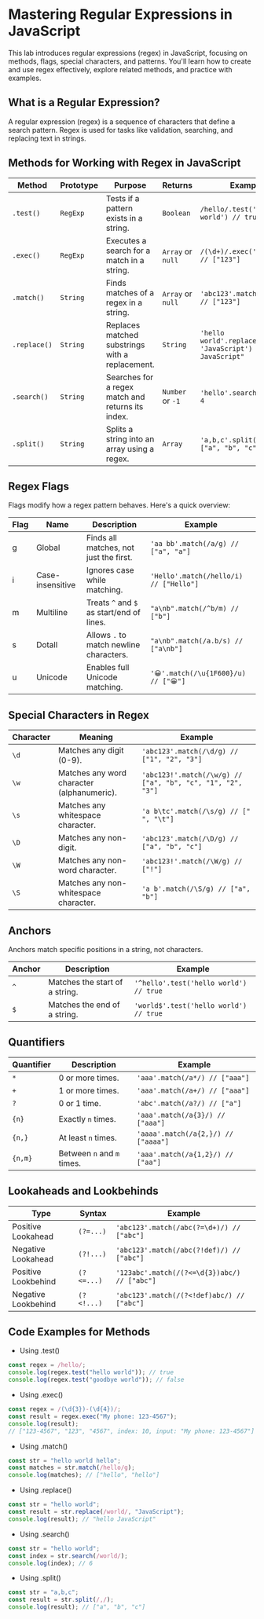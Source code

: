 # Mastering Regular Expressions in JavaScript

This lab introduces regular expressions (regex) in JavaScript, focusing on methods, flags, special characters, and patterns. You'll learn how to create and use regex effectively, explore related methods, and practice with examples.

## What is a Regular Expression?
A regular expression (regex) is a sequence of characters that define a search pattern. Regex is used for tasks like validation, searching, and replacing text in strings.

## Methods for Working with Regex in JavaScript

| Method     | Prototype | Purpose                                      | Returns          | Example                                                         |
|------------|-----------|----------------------------------------------|------------------|-----------------------------------------------------------------|
| `.test()`  | `RegExp`  | Tests if a pattern exists in a string.       | `Boolean`        | `/hello/.test('hello world') // true`                           |
| `.exec()`  | `RegExp`  | Executes a search for a match in a string.   | `Array` or `null`| `/(\d+)/.exec('abc123') // ["123"]`                             |
| `.match()` | `String`  | Finds matches of a regex in a string.        | `Array` or `null`| `'abc123'.match(/\d+/) // ["123"]`                              |
| `.replace()` | `String` | Replaces matched substrings with a replacement. | `String`       | `'hello world'.replace(/world/, 'JavaScript') // "hello JavaScript"` |
| `.search()` | `String` | Searches for a regex match and returns its index. | `Number` or `-1`| `'hello'.search(/o/) // 4`                                      |
| `.split()` | `String`  | Splits a string into an array using a regex. | `Array`          | `'a,b,c'.split(/,/) // ["a", "b", "c"]`                         |



## Regex Flags
Flags modify how a regex pattern behaves. Here's a quick overview:

| Flag | Name               | Description                              | Example                                    |
|------|--------------------|------------------------------------------|--------------------------------------------|
| g    | Global             | Finds all matches, not just the first.   | `'aa bb'.match(/a/g) // ["a", "a"]`        |
| i    | Case-insensitive   | Ignores case while matching.             | `'Hello'.match(/hello/i) // ["Hello"]`     |
| m    | Multiline          | Treats `^` and `$` as start/end of lines.| `"a\nb".match(/^b/m) // ["b"]`             |
| s    | Dotall             | Allows `.` to match newline characters.  | `"a\nb".match(/a.b/s) // ["a\nb"]`         |
| u    | Unicode            | Enables full Unicode matching.           | `'😀'.match(/\u{1F600}/u) // ["😀"]`       |



## Special Characters in Regex
| Character | Meaning                                 | Example                                           |
|-----------|-----------------------------------------|---------------------------------------------------|
| `\d`      | Matches any digit (0-9).               | `'abc123'.match(/\d/g) // ["1", "2", "3"]`       |
| `\w`      | Matches any word character (alphanumeric). | `'abc123!'.match(/\w/g) // ["a", "b", "c", "1", "2", "3"]` |
| `\s`      | Matches any whitespace character.      | `'a b\tc'.match(/\s/g) // [" ", "\t"]`           |
| `\D`      | Matches any non-digit.                 | `'abc123'.match(/\D/g) // ["a", "b", "c"]`       |
| `\W`      | Matches any non-word character.        | `'abc123!'.match(/\W/g) // ["!"]`                |
| `\S`      | Matches any non-whitespace character.  | `'a b'.match(/\S/g) // ["a", "b"]`               |



## Anchors
Anchors match specific positions in a string, not characters.

| Anchor	| Description	| Example |
| ----------|---------------|---------|
|`^ `|	Matches the start of a string. |	`'^hello'.test('hello world') // true `|
|`$` |	Matches the end of a string.   | `'world$'.test('hello world') // true` |



## Quantifiers

| Quantifier | Description            | Example                                  |
|------------|------------------------|------------------------------------------|
| `*`        | 0 or more times.       | `'aaa'.match(/a*/) // ["aaa"]`           |
| `+`        | 1 or more times.       | `'aaa'.match(/a+/) // ["aaa"]`           |
| `?`        | 0 or 1 time.           | `'abc'.match(/a?/) // ["a"]`             |
| `{n}`      | Exactly `n` times.     | `'aaa'.match(/a{3}/) // ["aaa"]`         |
| `{n,}`     | At least `n` times.    | `'aaaa'.match(/a{2,}/) // ["aaaa"]`      |
| `{n,m}`    | Between `n` and `m` times. | `'aaa'.match(/a{1,2}/) // ["aa"]`     |



## Lookaheads and Lookbehinds

| Type                 | Syntax     | Example                                      |
|----------------------|------------|----------------------------------------------|
| Positive Lookahead   | `(?=...)`  | `'abc123'.match(/abc(?=\d+)/) // ["abc"]`    |
| Negative Lookahead   | `(?!...)`  | `'abc123'.match(/abc(?!def)/) // ["abc"]`    |
| Positive Lookbehind  | `(?<=...)` | `'123abc'.match(/(?<=\d{3})abc/) // ["abc"]` |
| Negative Lookbehind  | `(?<!...)` | `'abc123'.match(/(?<!def)abc/) // ["abc"]`   |

## Code Examples for Methods
- Using .test()
```javascript
const regex = /hello/;
console.log(regex.test("hello world")); // true
console.log(regex.test("goodbye world")); // false
```

- Using .exec()
```javascript
const regex = /(\d{3})-(\d{4})/;
const result = regex.exec("My phone: 123-4567");
console.log(result);
// ["123-4567", "123", "4567", index: 10, input: "My phone: 123-4567"]
```
- Using .match()
```javascript
const str = "hello world hello";
const matches = str.match(/hello/g);
console.log(matches); // ["hello", "hello"]
```

- Using .replace()
```javascript
const str = "hello world";
const result = str.replace(/world/, "JavaScript");
console.log(result); // "hello JavaScript"
```

- Using .search()
```javascript
const str = "hello world";
const index = str.search(/world/);
console.log(index); // 6
```


- Using .split()
```javascript
const str = "a,b,c";
const result = str.split(/,/);
console.log(result); // ["a", "b", "c"]
```

